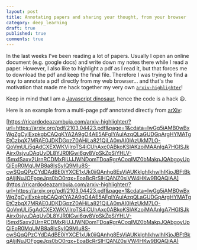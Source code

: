 ```yaml
---
layout: post
title: Annotating papers and sharing your thought, from your browser
category: deep_learning
draft: true
published: true
comments: true
---
```


In the last weeks I've been reading a lot of papers. Usually I open an online document (e.g. google docs) and write down my notes there while I read a paper. However, I also like to highlight a pdf as I read it, but that forces me to download the pdf and keep the final file. Therefore I was trying to find a way to annotate a pdf directly from my web browser... and that's the motivation that made me hack together my very own [`arxiv-highlighter`](https://github.com/ricardodeazambuja/arxiv-highlighter)!

<!--more-->

Keep in mind that I am a [Javascript dinosaur](https://peterxjang.com/blog/modern-javascript-explained-for-dinosaurs.html), hence the code is a hack :smiley:.

Here is an example from a multi-page pdf annotated directly from [arXiv](https://arxiv.org/):     

[https://ricardodeazambuja.com/arxiv-highlighter/?url=https://arxiv.org/pdf/2103.04423.pdf&page=1&cdata=IwGg5iAMB0wBxWgZgCyIExpkgbCAQgKYA2A9gO4AE5AFgIYAulAzqQLaGUDGpArgHYMATgEtCzbqX7MRAE0JDKDGpzZ0AHiLa821QiLA0mAI0IAzUkM7LO-QoVmULi5gAdCXEXWKViIroTS4iCUhAxc0ABkoKSIAKzoiMAAnIgA7HGISJkAirx0sjyuDAqUvDL8YJR0lGwi6gy8VpSkZpSiYHLV-I5mxISaxv2UrnRCDMxRiUJJWNDomTDoaRgrACoqlMZ0bMakpJQAbgoyUpQiEoR0MqUMB8a8IsSyIQ9MIu8S-cwSQqQPzCYdDAdBE0iYXCE1xUk0iiQAnhg8EsVjAUKklghIkhwIhIKjoJBFtBkqAljiNuJOFpgeJqs0bO0rqx+EoaBcRrSlHQANZ0siVW4HKw9BQAQiAA](https://ricardodeazambuja.com/arxiv-highlighter/?url=https://arxiv.org/pdf/2103.04423.pdf&page=1&cdata=IwGg5iAMB0wBxWgZgCyIExpkgbCAQgKYA2A9gO4AE5AFgIYAulAzqQLaGUDGpArgHYMATgEtCzbqX7MRAE0JDKDGpzZ0AHiLa821QiLA0mAI0IAzUkM7LO-QoVmULi5gAdCXEXWKViIroTS4iCUhAxc0ABkoKSIAKzoiMAAnIgA7HGISJkAirx0sjyuDAqUvDL8YJR0lGwi6gy8VpSkZpSiYHLV-I5mxISaxv2UrnRCDMxRiUJJWNDomTDoaRgrACoqlMZ0bMakpJQAbgoyUpQiEoR0MqUMB8a8IsSyIQ9MIu8S-cwSQqQPzCYdDAdBE0iYXCE1xUk0iiQAnhg8EsVjAUKklghIkhwIhIKjoJBFtBkqAljiNuJOFpgeJqs0bO0rqx+EoaBcRrSlHQANZ0siVW4HKw9BQAQiAA)